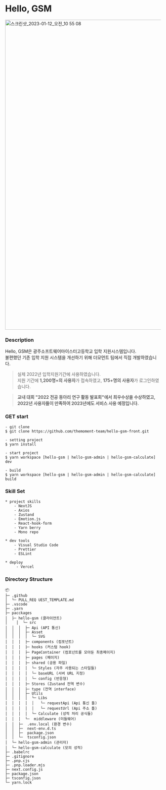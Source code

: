 # Hello, GSM
<img width="1000" alt="스크린샷_2023-01-12_오전_10 55 08" src="https://github.com/yoosion030/hello-gsm-front/assets/80191860/81c38142-8e5c-4184-979a-bf5d12c13b9e">

### Description

Hello, GSM은 광주소프트웨어마이스터고등학교 입학 지원시스템입니다.  
불편했던 기존 입학 지원 시스템을 개선하기 위해 더모먼트 팀에서 직접 개발하였습니다.
> 실제 2022년 입학지원기간에 사용하였습니다.  
> 지원 기간에 **1,200명+의 사용자**가 접속하였고, **175+명의 사용자**가 로그인하였습니다.

> **교내 대회 "2022 전공 동아리 연구 활동 발표회"에서 최우수상을 수상하였고, 2022년 사용자들이 만족하여 2023년에도 서비스 사용 예정입니다.**

### GET start

```
- git clone
$ git clone https://github.com/themoment-team/hello-gsm-front.git

- setting project
$ yarn install

- start project
$ yarn workspace [hello-gsm | hello-gsm-admin | hello-gsm-calculate] dev

- build
$ yarn workspace [hello-gsm | hello-gsm-admin | hello-gsm-calculate] build
```

### Skill Set

```
* project skills
    - NextJS
    - Axios
    - Zustand
    - Emotion.js
    - React-hook-form
    - Yarn berry
    - Mono repo

* dev tools
    - Visual Studio Code
    - Prettier
    - ESLint

* deploy
     - Vercel
```

### Directory Structure
```
📦
├─ .github
│  └─ PULL_REQ UEST_TEMPLATE.md
├─ .vscode
├─ .yarn
├─ pacckages
│  ├─ hello-gsm (클라이언트)
│	 │  └─ src
│  │  │  ├─ Api (API 통신)
│  │  │  ├─ Asset 
│  │  │  │  └─ SVG
│  │  │  ├─ components (컴포넌트)
│  │  │  ├─ hooks (커스텀 hook)
│  │  │  ├─ PageContainer (컴포넌트를 모아둔 최종페이지)
│  │  │  ├─ pages (페이지)
│  │  │  ├─ shared (공용 파일)
│  │  │  │  └─ Styles (자주 사용되는 스타일들)
│  │  │  │  └─ baseURL (서버 URL 지정)
│  │  │  │  └─ config (반응형)
│  │  │  ├─ Stores (Zustand 전역 변수)
│  │  │  ├─ type (전역 interface)
│  │  │  ├─ Utils
│  │  │  │  └─ Libs 
│  │  │  │  │   └─ requestApi (Api 통신 틀)
│  │  │  │  │   └─ requestUrl (Api 주소 틀)
│  │  │  │  └─ Calculate (성적 처리 공식들)
│  │  │  └─  middleware (미들웨어)
│  │  ├─  .env.local (환경 변수)
│  │  ├─  next-env.d.ts
│  │  ├─  package.json
│  │  └─  tsconfig.json
│  └─ hello-gsm-admin (관리자)
│  └─ hello-gsm-calculate (모의 성적)
├─ .babelrc
├─ .gitignore
├─ .pnp.cjs
├─ .pnp.loader.mjs
├─ next.config.js
├─ package.json
├─ tsconfig.json
└─ yarn.lock
```
